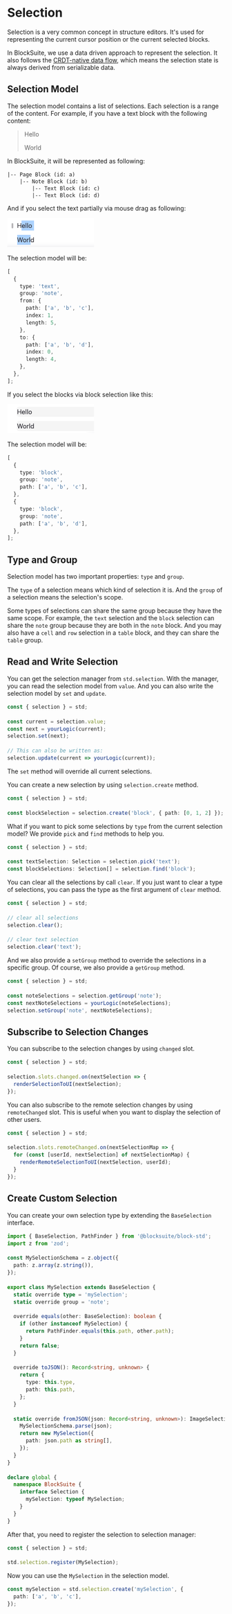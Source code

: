 # Selection

Selection is a very common concept in structure editors. It's used for representing the current cursor position or the current selected blocks.

In BlockSuite, we use a data driven approach to represent the selection. It also follows the [CRDT-native data flow](./crdt-native-data-flow), which means the selection state is always derived from serializable data.

## Selection Model

The selection model contains a list of selections. Each selection is a range of the content. For example, if you have a text block with the following content:

> Hello
>
> World

In BlockSuite, it will be represented as following:

```
|-- Page Block (id: a)
    |-- Note Block (id: b)
        |-- Text Block (id: c)
        |-- Text Block (id: d)
```

And if you select the text partially via mouse drag as following:

![text selection example](./images/text-selection-example.png)

The selection model will be:

```typescript
[
  {
    type: 'text',
    group: 'note',
    from: {
      path: ['a', 'b', 'c'],
      index: 1,
      length: 5,
    },
    to: {
      path: ['a', 'b', 'd'],
      index: 0,
      length: 4,
    },
  },
];
```

If you select the blocks via block selection like this:

![block selection example](./images/block-selection-example.png)

The selection model will be:

```ts
[
  {
    type: 'block',
    group: 'note',
    path: ['a', 'b', 'c'],
  },
  {
    type: 'block',
    group: 'note',
    path: ['a', 'b', 'd'],
  },
];
```

## Type and Group

Selection model has two important properties: `type` and `group`.

The `type` of a selection means which kind of selection it is.
And the `group` of a selection means the selection's scope.

Some types of selections can share the same group because they have the same scope. For example, the `text` selection and the `block` selection can share the `note` group because they are both in the `note` block. And you may also have a `cell` and `row` selection in a `table` block, and they can share the `table` group.

## Read and Write Selection

You can get the selection manager from `std.selection`. With the manager, you can read the selection model from `value`. And you can also write the selection model by `set` and `update`.

```ts
const { selection } = std;

const current = selection.value;
const next = yourLogic(current);
selection.set(next);

// This can also be written as:
selection.update(current => yourLogic(current));
```

The `set` method will override all current selections.

You can create a new selection by using `selection.create` method.

```ts
const { selection } = std;

const blockSelection = selection.create('block', { path: [0, 1, 2] });
```

What if you want to pick some selections by `type` from the current selection model? We provide `pick` and `find` methods to help you.

```ts
const { selection } = std;

const textSelection: Selection = selection.pick('text');
const blockSelections: Selection[] = selection.find('block');
```

You can clear all the selections by call `clear`. If you just want to clear a type of selections, you can pass the type as the first argument of `clear` method.

```ts
const { selection } = std;

// clear all selections
selection.clear();

// clear text selection
selection.clear('text');
```

And we also provide a `setGroup` method to override the selections in a specific group. Of course, we also provide a `getGroup` method.

```ts
const { selection } = std;

const noteSelections = selection.getGroup('note');
const nextNoteSelections = yourLogic(noteSelections);
selection.setGroup('note', nextNoteSelections);
```

## Subscribe to Selection Changes

You can subscribe to the selection changes by using `changed` slot.

```ts
const { selection } = std;

selection.slots.changed.on(nextSelection => {
  renderSelectionToUI(nextSelection);
});
```

You can also subscribe to the remote selection changes by using `remoteChanged` slot. This is useful when you want to display the selection of other users.

```ts
const { selection } = std;

selection.slots.remoteChanged.on(nextSelectionMap => {
  for (const [userId, nextSelection] of nextSelectionMap) {
    renderRemoteSelectionToUI(nextSelection, userId);
  }
});
```

## Create Custom Selection

You can create your own selection type by extending the `BaseSelection` interface.

```ts
import { BaseSelection, PathFinder } from '@blocksuite/block-std';
import z from 'zod';

const MySelectionSchema = z.object({
  path: z.array(z.string()),
});

export class MySelection extends BaseSelection {
  static override type = 'mySelection';
  static override group = 'note';

  override equals(other: BaseSelection): boolean {
    if (other instanceof MySelection) {
      return PathFinder.equals(this.path, other.path);
    }
    return false;
  }

  override toJSON(): Record<string, unknown> {
    return {
      type: this.type,
      path: this.path,
    };
  }

  static override fromJSON(json: Record<string, unknown>): ImageSelection {
    MySelectionSchema.parse(json);
    return new MySelection({
      path: json.path as string[],
    });
  }
}

declare global {
  namespace BlockSuite {
    interface Selection {
      mySelection: typeof MySelection;
    }
  }
}
```

After that, you need to register the selection to selection manager:

```ts
const { selection } = std;

std.selection.register(MySelection);
```

Now you can use the `MySelection` in the selection model.

```ts
const mySelection = std.selection.create('mySelection', {
  path: ['a', 'b', 'c'],
});
```
